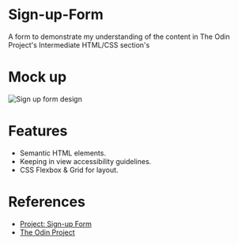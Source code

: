 # Sign-up-Form
  A form to demonstrate my understanding of the content in The Odin Project's Intermediate HTML/CSS section's
 
# Mock up
<img src="https://cdn.statically.io/gh/TheOdinProject/curriculum/5f37d43908ef92499e95a9b90fc3cc291a95014c/html_css/project-sign-up-form/sign-up-form.png" alt="Sign up form design" />

# Features
- Semantic HTML elements.
- Keeping in view accessibility guidelines.
- CSS Flexbox & Grid for layout.

# References
- <a href="https://www.theodinproject.com/lessons/node-path-intermediate-html-and-css-sign-up-form">Project: Sign-up Form</a>
- <a href="https://www.theodinproject.com/">The Odin Project</a>
